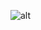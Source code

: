 ![alt](http://https://i.ytimg.com/vi/ORnUPct53Ig/hqdefault.jpg?sqp=-oaymwE1CKgBEF5IVfKriqkDKAgBFQAAiEIYAXABwAEG8AEB-AH-CYAC0AWKAgwIABABGBMgUih_MA8=&rs=AOn4CLCx9pq7ak3HVj6kT5OuZM73bFUoiQ)
